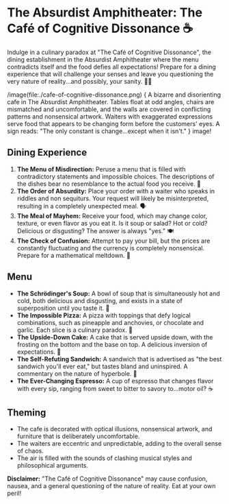 # The Absurdist Amphitheater: The Café of Cognitive Dissonance ☕

Indulge in a culinary paradox at "The Café of Cognitive Dissonance", the dining establishment in the Absurdist Amphitheater where the menu contradicts itself and the food defies all expectations! Prepare for a dining experience that will challenge your senses and leave you questioning the very nature of reality...and possibly, your sanity. 😵‍💫

/image(file:./cafe-of-cognitive-dissonance.png) {
A bizarre and disorienting cafe in The Absurdist Amphitheater. Tables float at odd angles, chairs are mismatched and uncomfortable, and the walls are covered in conflicting patterns and nonsensical artwork. Waiters with exaggerated expressions serve food that appears to be changing form before the customers' eyes. A sign reads: "The only constant is change...except when it isn't."
} image!

## Dining Experience

1.  **The Menu of Misdirection:** Peruse a menu that is filled with contradictory statements and impossible choices. The descriptions of the dishes bear no resemblance to the actual food you receive. 📖
2.  **The Order of Absurdity:** Place your order with a waiter who speaks in riddles and non sequiturs. Your request will likely be misinterpreted, resulting in a completely unexpected meal. 🗣️
3.  **The Meal of Mayhem:** Receive your food, which may change color, texture, or even flavor as you eat it. Is it soup or salad? Hot or cold? Delicious or disgusting? The answer is always "yes." 🍽️
4.  **The Check of Confusion:** Attempt to pay your bill, but the prices are constantly fluctuating and the currency is completely nonsensical. Prepare for a mathematical meltdown. 💸

## Menu

*   **The Schrödinger's Soup:** A bowl of soup that is simultaneously hot and cold, both delicious and disgusting, and exists in a state of superposition until you taste it. 🥣
*   **The Impossible Pizza:** A pizza with toppings that defy logical combinations, such as pineapple and anchovies, or chocolate and garlic. Each slice is a culinary paradox. 🍕
*   **The Upside-Down Cake:** A cake that is served upside down, with the frosting on the bottom and the base on top. A delicious inversion of expectations. 🎂
*   **The Self-Refuting Sandwich:** A sandwich that is advertised as "the best sandwich you'll ever eat," but tastes bland and uninspired. A commentary on the nature of hyperbole. 🥪
*   **The Ever-Changing Espresso:** A cup of espresso that changes flavor with every sip, ranging from sweet to bitter to savory to...motor oil? ☕

## Theming

*   The cafe is decorated with optical illusions, nonsensical artwork, and furniture that is deliberately uncomfortable.
*   The waiters are eccentric and unpredictable, adding to the overall sense of chaos.
*   The air is filled with the sounds of clashing musical styles and philosophical arguments.

**Disclaimer:** "The Café of Cognitive Dissonance" may cause confusion, nausea, and a general questioning of the nature of reality. Eat at your own peril!